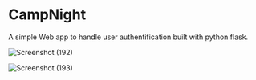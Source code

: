 # CampNight
A simple Web app to handle user authentification built with python flask. <br>

![Screenshot (192)](https://user-images.githubusercontent.com/38604311/131192449-586e8bda-6040-4567-bf14-7513d6cd58b4.png) <br>

![Screenshot (193)](https://user-images.githubusercontent.com/38604311/131192518-8cda8f86-4aaa-4bee-a4e1-6c0b84106bf8.png)
